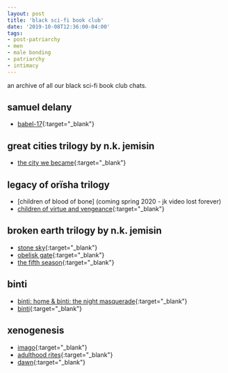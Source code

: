 ```yaml
---
layout: post
title: 'black sci-fi book club'
date: '2019-10-08T12:36:00-04:00'
tags:
- post-patriarchy
- men
- male bonding
- patriarchy
- intimacy
--- 
```


an archive of all our black sci-fi book club chats.

## samuel delany

* [babel-17](https://youtu.be/XKTzRVhxDck){:target="_blank"}

## great cities trilogy by n.k. jemisin

* [the city we became](https://youtu.be/Q8sjGDedXrw){:target="_blank"}

## legacy of orïsha trilogy

* [children of blood of bone] (coming spring 2020 - jk video lost forever)
* [children of virtue and vengeance](https://youtu.be/VtJRXTWlVbc){:target="_blank"}

## broken earth trilogy by n.k. jemisin

* [stone sky](https://www.youtube.com/watch?v=mPatOeeYO8s){:target="_blank"}
* [obelisk gate](https://www.youtube.com/watch?v=0j2ILWDH4VE){:target="_blank"}
* [the fifth season](https://www.youtube.com/watch?v=WWe1yWo63Rw){:target="_blank"}

## binti

* [binti: home & binti: the night masquerade](https://www.youtube.com/watch?v=2g81yupF_tQ){:target="_blank"}
* [binti](https://www.youtube.com/watch?v=a9eo2m5ahLI){:target="_blank"}

## xenogenesis

* [imago](https://www.youtube.com/watch?v=tTBeHvMi_RE){:target="_blank"}
* [adulthood rites](https://www.youtube.com/watch?v=KkNEpf89v3g){:target="_blank"}
* [dawn](https://www.youtube.com/watch?v=agmtfHBc6XA){:target="_blank"}


<!-- hyperlink bank -->


<!-- &#042; = asterisk -->
<!-- &#039; = single quote '-->
